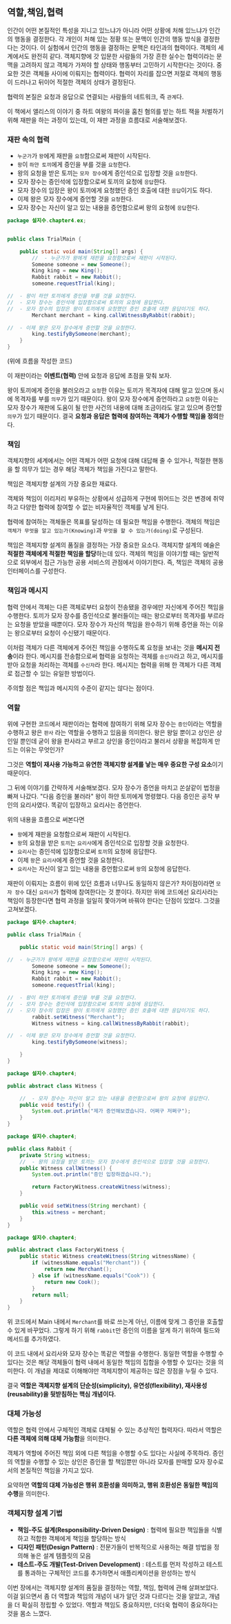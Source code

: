 ## 역할,책임,협력
인간이 어떤 본질적인 특성을 지니고 있느냐가 아니라 어떤 상황에 처해 있느냐가 인간의 행동을 결정한다.
각 개인이 처해 있는 정황 또는 문맥이 인간의 행동 방식을 결정한다는 것이다.
이 실험에서 인간의 행동을 결정하는 문맥은 타인과의 협력이다. 객체의 세계에서도 완전히 같다.
객체지향에 갓 입문한 사람들의 가장 흔한 실수는 협력이라는 문맥을 고려하지 않고 객체가 가져야 할
상태와 행동부터 고민하기 시작한다는 것이다.
중요한 것은 객체들 사이에 이뤄지는 협력이다. 협력이 자리를 잡으면 저절로 객체의 행동이 드러나고
뒤이어 적절한 객체의 상태가 결정된다.

협력의 본질은 요청과 응답으로 연결되는 사람들의 네트워크, 즉 `관계`다.

이 책에서 앨리스의 이야기 중 하트 여왕의 파이을 훔친 혐의를 받는 하트 잭을 처벌하기 위해 재판을
하는 과정이 있는데, 이 재판 과정을 흐름대로 서술해보겠다.

### 재판 속의 협력

- `누군가`가 `왕`에게 재판을 `요청`함으로써 재판이 시작된다.
- `왕`이 `하얀 토끼`에게 증인을 부를 것을 `요청`한다.
- 왕의 요청을 받은 토끼는 `모자 장수`에게 증인석으로 입장할 것을 `요청`한다.
- 모자 장수는 증인석에 입장함으로써 토끼의 요청에 `응답`한다.
- 모자 장수의 입장은 왕이 토끼에게 요청했던 증인 호출에 대한 `응답`이기도 하다.
- 이제 왕은 모자 장수에게 증언할 것을 `요청`한다.
- 모자 장수는 자신이 알고 있는 내용을 증언함으로써 왕의 요청에 `응답`한다.

```java
package 설지수.chapter4.ex;


public class TrialMain {

    public static void main(String[] args) {
        //  - 누군가가 왕에게 재판을 요청함으로써 재판이 시작된다.
        Someone someone = new Someone();
        King king = new King();
        Rabbit rabbit = new Rabbit();
        someone.requestTrial(king);

//  - 왕이 하얀 토끼에게 증인을 부를 것을 요청한다.
//  - 모자 장수는 증인석에 입장함으로써 토끼의 요청에 응답한다.
//  - 모자 장수의 입장은 왕이 토끼에게 요청했던 증인 호출에 대한 응답이기도 하다.
        Merchant merchant = king.callWitnessByRabbit(rabbit);

//  - 이제 왕은 모자 장수에게 증언할 것을 요청한다.
        king.testifyBySomeone(merchant);
    }
}

```
(위에 흐름을 작성한 코드)

이 재판이라는 **이벤트(협력)** 안에 요청과 응답에 초점을 맞춰 보자.

왕이 토끼에게 증인을 불러오라고 `요청`한 이유는 토끼가 목격자에 대해 알고 있으며 동시에 목격자를 부를 `의무`가 있기 때문이다.
왕이 모자 장수에게 증언하라고 `요청`한 이유는 모자 장수가 재판에 도움이 될 만한 사건의 내용에 대해
조금이라도 알고 있으며 증언할 `의무`가 있기 때문이다.
결국 **요청과 응답은 협력에 참여하는 객체가 수행할 책임을 정의**한다.

### 책임
객체지향의 세계에서는 어떤 객체가 어떤 요청에 대해 대답해 줄 수 있거나, 적절한 핸동을 할 의무가 있는 경우
해당 객체가 책임을 가진다고 말한다.

책임은 객체지향 설계의 가장 중요한 재료다.
        

객체와 책임이 이리저리 부유하는 상황에서 성급하게 구현에 뛰어드는 것은 변경에 취약하고 다양한 협력에
참여할 수 없는 비자율적인 객체를 낳게 된다.

협력에 참여하는 객체들은 목표를 달성하는 데 필요한 책임을 수행한다.
객체의 책임은 `객체가 무엇을 알고 있는가(Knowing)`과 `무엇을 할 수 있는가(doing)`로 구성된다.

책임은 객체지향 설계의 품질을 결정하는 가장 중요한 요소다. 객체지향 설계의 예술은 **적절한 객체에게
적절한 책임을 할당**하는데 있다.
객체의 책임을 이야기할 때는 일반적으로 외부에서 접근 가능한 공용 서비스의 관점에서 이야기한다.
즉, 책임은 객체의 공용 인터페이스를 구성한다.

### 책임과 메시지
협력 안에서 객체는 다른 객체로부터 요청이 전송됐을 경우에만 자신에게 주어진 책임을 수행한다.
토끼가 모자 장수를 증인석으로 불러들이는 때는 왕으로부터 목격자를 부르라는 요청을 받았을 때뿐이다.
모자 장수가 자신의 책임을 완수하기 위해 증언을 하는 이유는 왕으로부터 요청이 수신됐기 때문이다.

이처럼 객체가 다른 객체에게 주어진 책임을 수행하도록 요청을 보내는 것을 **메시지 전송**이라 한다.
메시지를 전송함으로써 협력을 요청하는 객체를 `송신자`라고 하고, 메시지를 받아 요청을 처리하는 객체를
`수신자`라 한다.
메시지는 협력을 위해 한 객체가 다른 객체로 접근할 수 있는 유일한 방법이다.

주의할 점은 책임과 메시지의 수준이 같지는 않다는 점이다.

### 역할

위에 구현한 코드에서 재판이라는 협력에 참여하기 위해 모자 장수는 `증인`이라는 역할을 수행하고
왕은 `판사` 라는 역할을 수행하고 있음을 의미한다.
왕은 왕일 뿐이고 상인은 상인일 뿐인데 굳이 왕을 판사라고 부르고 상인을 증인이라고 불러서
상황을 복잡하게 만드는 이유는 무엇인가?

그것은 **역할이 재사용 가능하고 유연한 객체지향 설계를 낳는 매우 중요한 구성 요소**이기 때문이다.

그 뒤에 이야기를 간략하게 서술해보겠다.
모자 장수가 증언을 마치고 쏜살같이 법정을 빠져 나갔다.
"다음 증인을 불러라" 왕이 하얀 토끼에게 명령했다. 다음 증인은 공작 부인의 요리사였다.
똑같이 입장하고 요리사는 증언한다.

위의 내용을 흐름으로 써본다면
- `왕`에게 재판을 요청함으로써 재판이 시작된다.
- `왕`의 요청을 받은 `토끼`는 `요리사`에게 증인석으로 입장할 것을 요청한다.
- `요리사`는 증인석에 입장함으로써 `토끼`의 요청에 응답한다.
- 이제 `왕`은 `요리사`에게 증언할 것을 요청한다.
- `요리사`는 자신이 알고 있는 내용을 증언함으로써 `왕`의 요청에 응답한다.

재판이 이뤄지는 흐름이 위에 있던 흐름과 너무나도 동일하지 않은가?
차이점이라면 `모자 장수` 대신 `요리사`가 협력에 참여한다는 것 뿐이다.
하지만 위에 코드에선 요리사라는 책임이 등장한다면 협력 과정을 일일히 쫓아가며
바꿔야 한다는 단점이 있었다. 그것을 고쳐보겠다.

```java
package 설지수.chapter4;

public class TrialMain {

    public static void main(String[] args) {

//  - 누군가가 왕에게 재판을 요청함으로써 재판이 시작된다.
        Someone someone = new Someone();
        King king = new King();
        Rabbit rabbit = new Rabbit();
        someone.requestTrial(king);

//  - 왕이 하얀 토끼에게 증인을 부를 것을 요청한다.
//  - 모자 장수는 증인석에 입장함으로써 토끼의 요청에 응답한다.
//  - 모자 장수의 입장은 왕이 토끼에게 요청했던 증인 호출에 대한 응답이기도 하다.
        rabbit.setWitness("Merchant");
        Witness witness = king.callWitnessByRabbit(rabbit);

//  - 이제 왕은 모자 장수에게 증언할 것을 요청한다.
        king.testifyBySomeone(witness);

    }
}

```
```java
package 설지수.chapter4;

public abstract class Witness {

    //  - 모자 장수는 자신이 알고 있는 내용을 증언함으로써 왕의 요청에 응답한다.
    public void testify() {
        System.out.println("제가 증언해보겠습니다. 어쩌구 저쩌구");
    }
}

```
```java
package 설지수.chapter4;

public class Rabbit {
    private String witness;
    //  - 왕의 요청을 받은 토끼는 모자 장수에게 증인석으로 입장할 것을 요청한다.
    public Witness callWitness() {
        System.out.println("증인 입장하겠습니다.");

        return FactoryWitness.createWitness(witness);
    }

    public void setWitness(String merchant) {
        this.witness = merchant;
    }
}

```
```java
package 설지수.chapter4;

public abstract class FactoryWitness {
    public static Witness createWitness(String witnessName) {
        if (witnessName.equals("Merchant")) {
            return new Merchant();
        } else if (witnessName.equals("Cook")) {
            return new Cook();
        }
        return null;
    }
}

```
위 코드에서 Main 내에서 `Merchant`를 바로 쓰는게 아닌, 이름에 맞게 그 증인을
호출할 수 있게 바꾸었다. 그렇게 하기 위해 `rabbit`만 증인의 이름을 알게 하기 위하여
필드와 메서드를 추가하였다.

이 코드 내에서 요리사와 모자 장수는 똑같은 역할을 수행한다.
동일한 역할을 수행할 수 있다는 것은 해당 객체들이 협력 내에서 동일한
책임의 집합을 수행할 수 있다는 것을 의미한다. 이 개념을 제대로 이해해야만
객체지향이 제공하는 많은 장점을 누릴 수 있다.

결국 **역할은 객체지향 설계의 단순성(simplicity), 유연성(flexibility), 재사용성(reusability)을
뒷받침하는 핵심 개념이다.**

### 대체 가능성
역할은 협력 안에서 구체적인 객체로 대체될 수 있는 추상적인 협력자다.
따라서 역할은 **다른 객체에 의해 대체 가능함**을 의미한다.

객체가 역할에 주어진 책임 외에 다른 책임을 수행할 수도 있다는 사실에 주목하라.
증인의 역할을 수행할 수 있는 상인은 증인을 할 책임뿐만 아니라 모자를 판매할
모자 장수로서의 본질적인 책임을 가지고 있다.

요약하면 **역할의 대체 가능성은 행위 호환성을 의미하고, 행위 호환성은 동일한 책임의 수행**을 의미한다.

### 객체지향 설계 기법

- **책임-주도 설계(Responsibility-Driven Design)** :
협력에 필요한 책임들을 식별하고 적합한 객체에게 책임을 할당하는 방식
- **디자인 패턴(Design Pattern)** :
전문가들이 반복적으로 사용하는 해결 방법을 정의해 놓은 설계 템플릿의 모음
- **테스트-주도 개발(Test-Driven Development)** :
테스트를 먼저 작성하고 테스트를 통과하는 구체적인 코드를 추가하면서 애플리케이션을 완성하는 방식

이번 장에서는 객체지향 설계의 품질을 결정하는 역할, 책임, 협력에 관해 살펴보았다.
이걸 읽으면서 좀 더 역할과 책임의 개념이 내가 알던 것과 다르다는 것을 알았고,
개념을 더 확실히 정립할 수 있었다. 역할과 책임도 중요하지만, 더더욱 협력이 중요하다는 것을 몸소 느꼈다.
